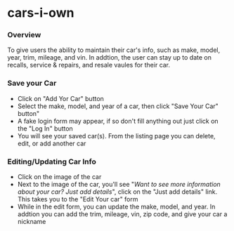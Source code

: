 # cars-i-own
<h3>Overview</h3>
<p>To give users the ability to maintain their car's info, such as make, model, year, trim, mileage, and vin. In addtion, the user can stay up to date on recalls, service &amp; repairs, and resale vaules for their car.</p>


<h3>Save your Car</h3>
<ul>
  <li>Click on "Add Yor Car" button</li>
  <li>Select the make, model, and year of a car, then click "Save Your Car" button"</li>
  <li>A fake login form may appear, if so don't fill anything out just click on the "Log In" button</li>
  <li>You will see your saved car(s). From the listing page you can delete, edit, or add another car</li>
</ul>


<h3>Editing/Updating Car Info</h3>
<ul>
  <li>Click on the image of the car</li>
  <li>Next to the image of the car, you'll see "<i>Want to see more information about your car? Just add details</i>", click on the "Just add details" link. This takes you to the "Edit Your car" form</li>
  <li>While in the edit form, you can update the make, model, and year. In addtion you can add the trim, mileage, vin, zip code, and give your car a nickname</li>
</ul>


